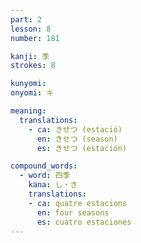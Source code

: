 ```yaml
---
part: 2
lesson: 8
number: 181

kanji: 季
strokes: 8

kunyomi:
onyomi: キ

meaning:
  translations:
    - ca: きせつ (estació)
      en: きせつ (season)
      es: きせつ (estación)

compound_words:
  - word: 四季
    kana: し・き
    translations:
    - ca: quatre estacions
      en: four seasons
      es: cuatro estaciones
---
```


